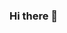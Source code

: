 ### Hi there 👋

<!--
**ShimDaeSung1/ShimDaeSung1** is a ✨ _special_ ✨ repository because its `README.md` (this file) appears on your GitHub profile.

Here are some ideas to get you started:

- 🔭 I’m currently working on ...
- 🌱 I’m currently learning ...
- 👯 I’m looking to collaborate on ...
- 🤔 I’m looking for help with ...
- 💬 Ask me about ...
- 📫 How to reach me: ...
- 😄 Pronouns: ...
- ⚡ Fun fact: ...

[![SolvedAC tier](http://mazassumnida.wtf/api/v2/generate_badge?boj=tlaeotjd12)](https://solved.ac/tlaeotjd12)
-->
